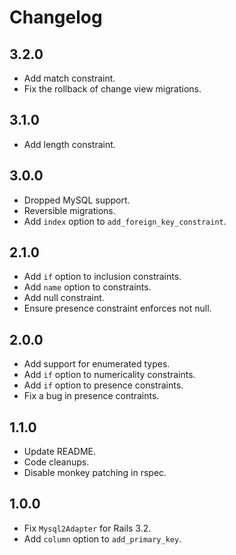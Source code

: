 # Changelog

## 3.2.0
- Add match constraint.
- Fix the rollback of change view migrations.

## 3.1.0
- Add length constraint.

## 3.0.0

- Dropped MySQL support.
- Reversible migrations.
- Add `index` option to `add_foreign_key_constraint`.

## 2.1.0

- Add `if` option to inclusion constraints.
- Add `name` option to constraints.
- Add null constraint.
- Ensure presence constraint enforces not null.

## 2.0.0

- Add support for enumerated types.
- Add `if` option to numericality constraints.
- Add `if` option to presence constraints.
- Fix a bug in presence contraints.

## 1.1.0

- Update README.
- Code cleanups.
- Disable monkey patching in rspec.

## 1.0.0

- Fix `Mysql2Adapter` for Rails 3.2.
- Add `column` option to `add_primary_key`.
